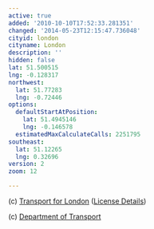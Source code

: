 ```yaml
---
active: true
added: '2010-10-10T17:52:33.281351'
changed: '2014-05-23T12:15:47.736048'
cityid: london
cityname: London
description: ''
hidden: false
lat: 51.500515
lng: -0.128317
northwest:
  lat: 51.77283
  lng: -0.72446
options:
  defaultStartAtPosition:
    lat: 51.4945146
    lng: -0.146578
  estimatedMaxCalculateCalls: 2251795
southeast:
  lat: 51.12265
  lng: 0.32696
version: 2
zoom: 12

---
```


(c) [Transport for London](http://www.tfl.gov.uk/) ([License Details](http://www.tfl.gov.uk/termsandconditions/11402.aspx))

(c) [Department of Transport](http://www.dft.gov.uk/)
